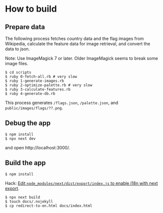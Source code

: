 # How to build

## Prepare data

The following process fetches country data and the flag images from Wikipedia, calculate the feature data for image retrieval, and convert the data to json.

Note: Use ImageMagick 7 or later. Older ImageMagick seems to break some image files.

```
$ cd scripts
$ ruby 0-fetch-all.rb # very slow
$ ruby 1-generate-images.rb
$ ruby 2-optimize-palette.rb # very slow
$ ruby 3-calculate-features.rb
$ ruby 4-generate-db.rb
```

This process generates `/flags.json`, `/palette.json`, and `public/images/flags/??.png`.

## Debug the app

```
$ npm install
$ npx next dev
```

and open http://localhost:3000/.

## Build the app

```
$ npm install
```

Hack: [Edit `node_modules/next/dist/export/index.js` to enable i18n with next export](https://github.com/vercel/next.js/issues/18318#issuecomment-724071925).

```
$ npx next build
$ touch docs/.nojekyll
$ cp redirect-to-en.html docs/index.html
```

